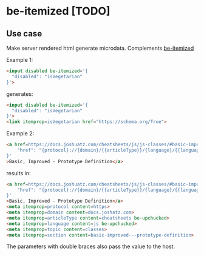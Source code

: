 # be-itemized [TODO]

## Use case

Make server rendered html generate microdata.  Complements [be-itemized](https://)

Example 1:

```html
<input disabled be-itemized='{
  "disabled": "isVegetarian"
}'>
```

generates:

```html
<input disabled be-itemized='{
  "disabled": "isVegetarian"
}'>
<link itemprop=isVegetarian href="https://schema.org/True">
```

Example 2:

```html
<a href=https://docs.joshuatz.com/cheatsheets/js/js-classes/#basic-improved---prototype-definition be-itemized='{
    "href": "{protocol}://{domain}/{{articleType}}/{language}/{{language}}-{classes}/#{section}"
}'
>Basic, Improved - Prototype Definition</a>
```

results in:

```html
<a href=https://docs.joshuatz.com/cheatsheets/js/js-classes/#basic-improved---prototype-definition be-itemized='{
    "href": "{protocol}://{domain}/{{articleType}}/{language}/{{language}}-{classes}/#{section}"
}'
>Basic, Improved - Prototype Definition</a>
<meta itemprop=protocol content=https>
<meta itemprop=domain content=docs.joshatz.com>
<meta itemprop=articleType content=cheatsheets be-upchucked>
<meta itemprop=language content=js be-upchucked>
<meta itemprop=topic content=classes>
<meta itemprop=section content=basic-improved---prototype-definition>
```

The parameters with double braces also pass the value to the host.



